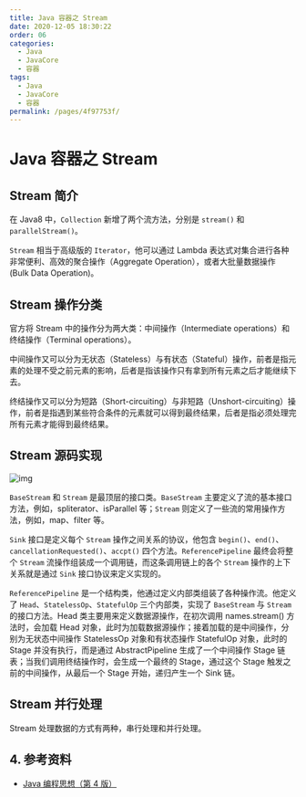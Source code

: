```yaml
---
title: Java 容器之 Stream
date: 2020-12-05 18:30:22
order: 06
categories:
  - Java
  - JavaCore
  - 容器
tags:
  - Java
  - JavaCore
  - 容器
permalink: /pages/4f97753f/
---
```


# Java 容器之 Stream

## Stream 简介

在 Java8 中，`Collection` 新增了两个流方法，分别是 `stream()` 和 `parallelStream()`。

`Stream` 相当于高级版的 `Iterator`，他可以通过 Lambda 表达式对集合进行各种非常便利、高效的聚合操作（Aggregate Operation），或者大批量数据操作 (Bulk Data Operation)。

## Stream 操作分类

官方将 Stream 中的操作分为两大类：中间操作（Intermediate operations）和终结操作（Terminal operations）。

中间操作又可以分为无状态（Stateless）与有状态（Stateful）操作，前者是指元素的处理不受之前元素的影响，后者是指该操作只有拿到所有元素之后才能继续下去。

终结操作又可以分为短路（Short-circuiting）与非短路（Unshort-circuiting）操作，前者是指遇到某些符合条件的元素就可以得到最终结果，后者是指必须处理完所有元素才能得到最终结果。

## Stream 源码实现

![img](https://raw.githubusercontent.com/dunwu/images/master/snap/20201205174140.jpg)

`BaseStream` 和 `Stream` 是最顶层的接口类。`BaseStream` 主要定义了流的基本接口方法，例如，spliterator、isParallel 等；`Stream` 则定义了一些流的常用操作方法，例如，map、filter 等。

`Sink` 接口是定义每个 `Stream` 操作之间关系的协议，他包含 `begin()`、`end()`、`cancellationRequested()`、`accpt()` 四个方法。`ReferencePipeline` 最终会将整个 `Stream` 流操作组装成一个调用链，而这条调用链上的各个 `Stream` 操作的上下关系就是通过 `Sink` 接口协议来定义实现的。

`ReferencePipeline` 是一个结构类，他通过定义内部类组装了各种操作流。他定义了 `Head`、`StatelessOp`、`StatefulOp` 三个内部类，实现了 `BaseStream` 与 `Stream` 的接口方法。Head 类主要用来定义数据源操作，在初次调用 names.stream() 方法时，会加载 Head 对象，此时为加载数据源操作；接着加载的是中间操作，分别为无状态中间操作 StatelessOp 对象和有状态操作 StatefulOp 对象，此时的 Stage 并没有执行，而是通过 AbstractPipeline 生成了一个中间操作 Stage 链表；当我们调用终结操作时，会生成一个最终的 Stage，通过这个 Stage 触发之前的中间操作，从最后一个 Stage 开始，递归产生一个 Sink 链。

## Stream 并行处理

Stream 处理数据的方式有两种，串行处理和并行处理。

## 4. 参考资料

- [Java 编程思想（第 4 版）](https://item.jd.com/10058164.html)